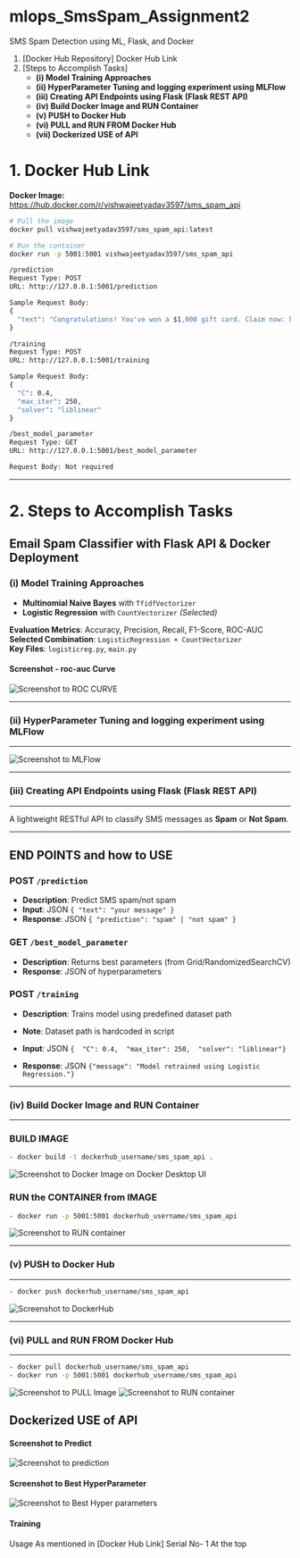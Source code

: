 # mlops_SmsSpam_Assignment2
SMS Spam Detection using ML, Flask, and Docker

1. [Docker Hub Repository]  Docker Hub Link
2. [Steps to Accomplish Tasks]
   - **(i)   Model Training Approaches**
   - **(ii)  HyperParameter Tuning and logging experiment using MLFlow**
   - **(iii) Creating API Endpoints using Flask (Flask REST API)**
   - **(iv)  Build Docker Image and RUN Container**
   - **(v)   PUSH to Docker Hub**
   - **(vi)  PULL and RUN FROM Docker Hub**
   - **(vii) Dockerized USE of API**

   

# 1. Docker Hub Link

**Docker Image:**  
https://hub.docker.com/r/vishwajeetyadav3597/sms_spam_api

```bash
# Pull the image
docker pull vishwajeetyadav3597/sms_spam_api:latest

# Run the container
docker run -p 5001:5001 vishwajeetyadav3597/sms_spam_api

/prediction
Request Type: POST
URL: http://127.0.0.1:5001/prediction

Sample Request Body:
{
  "text": "Congratulations! You've won a $1,000 gift card. Claim now: http:claimprize.com"
}

/training
Request Type: POST
URL: http://127.0.0.1:5001/training

Sample Request Body:
{
  "C": 0.4,
  "max_iter": 250,
  "solver": "liblinear"
}

/best_model_parameter
Request Type: GET
URL: http://127.0.0.1:5001/best_model_parameter

Request Body: Not required
```
********************************************************************


# 2. **Steps to Accomplish Tasks**
 
##  Email Spam Classifier with Flask API & Docker Deployment

### (i) Model Training Approaches

-   **Multinomial Naive Bayes** with `TfidfVectorizer`
-   **Logistic Regression** with `CountVectorizer`  *(Selected)*

**Evaluation Metrics**: Accuracy, Precision, Recall, F1-Score, ROC-AUC  
**Selected Combination**: `LogisticRegression + CountVectorizer`  
**Key Files**: `logisticreg.py`, `main.py`
#### Screenshot - roc-auc Curve
![Screenshot to ROC CURVE](saved_models/roc.png)

------------------------------------------------------------------
### (ii) HyperParameter Tuning and logging experiment using MLFlow
------------------------------------------------------------------

![Screenshot to MLFlow](screenshots/mlflow_UI.png)




--------------------------------------------------
###  (iii) Creating API Endpoints using Flask (Flask REST API)
--------------------------------------------------
A lightweight RESTful API to classify SMS messages as **Spam** or **Not Spam**.

------------------------------------
END POINTS and how to USE
------------------------------------
### POST `/prediction`
- **Description**: Predict SMS spam/not spam  
- **Input**: JSON `{ "text": "your message" }`  
- **Response**: JSON `{ "prediction": "spam" | "not spam" }`



###  GET `/best_model_parameter`
- **Description**: Returns best parameters (from Grid/RandomizedSearchCV)  
- **Response**: JSON of hyperparameters


###  POST `/training`
- **Description**: Trains model using predefined dataset path  
- **Note**: Dataset path is hardcoded in script

- **Input**: JSON `{  "C": 0.4,  "max_iter": 250,  "solver": "liblinear"}`
- **Response**: JSON `{"message": "Model retrained using Logistic Regression."}`

---------------------------------------------
### (iv) Build Docker Image and RUN Container
--------------------------------------------

### BUILD IMAGE

```bash
- docker build -t dockerhub_username/sms_spam_api .
```
![Screenshot to Docker Image on Docker Desktop UI](screenshots/username-tag.png)

### RUN the CONTAINER from IMAGE
```bash
- docker run -p 5001:5001 dockerhub_username/sms_spam_api
```
![Screenshot to RUN container](screenshots/run-container.png)

---------------------------------------
### (v) PUSH to Docker Hub
--------------------------------------
```bash
- docker push dockerhub_username/sms_spam_api
```
![Screenshot to DockerHub](screenshots/dockerhub.png)

------------------------------------------
### (vi) PULL and RUN FROM Docker Hub
------------------------------------------
```bash
- docker pull dockerhub_username/sms_spam_api
- docker run -p 5001:5001 dockerhub_username/sms_spam_api
```
![Screenshot to PULL Image ](screenshots/pull-image.png)
![Screenshot to RUN container](screenshots/run-container.png)



##  Dockerized USE of API
  #### Screenshot to Predict
![Screenshot to prediction](screenshots/predict-api.png)
  #### Screenshot to Best HyperParameter
![Screenshot to Best Hyper parameters](screenshots/model-hyperparameters.png)
  #### Training
  Usage As mentioned in [Docker Hub Link] Serial No- 1 At the top



